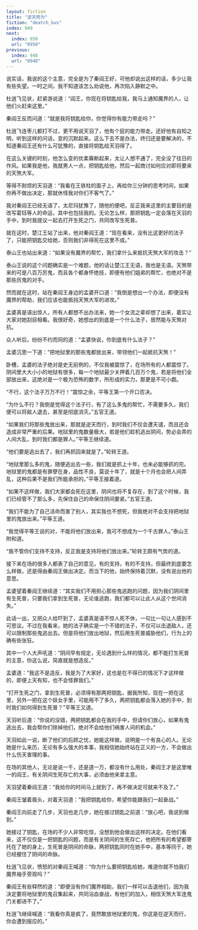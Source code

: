 ```yaml
---
layout: fiction
title: "逆天而为"
fiction: "deatch_bus"
index: 949
next:
  index: 950
  url: "0950"
previous:
  index: 948
  url: "0948"
---
```

说实话，我说的这个主意，完全是为了秦阎王好，可他却说出这样的话，多少让我有些失望。一时之间，我不知道该怎么劝说他，再次陷入静默之中。

杜逍飞见状，赶紧游说道：“阎王，你现在将钥匙给我，我马上通知魔界的人，让他们火赶来这里。”

秦阎王反而问道：“就是我将钥匙给你，你觉得你有能力带走吗？”

杜逍飞连枣儿都打不过，更不用说天羽了，他有个屁的能力带走。还好他有自知之明，听到这样的问话，变的沉默起来。这么下去不是办法，终归还是要解决的，不知道秦阎王还有什么可犹豫的，直接将钥匙给天羽得了。

在这么关键的时刻，他怎么变的优柔寡断起来，太让人想不通了，完全没了往日的作风。如果我是他，我就男人一点，把钥匙给他，然后一起商讨如何应对即将要来的天煞大军。

等得不耐烦的天羽道：“我看在王铁柱的面子上，再给你三分钟的思考时间，如果你再不做出决定，那就休怪我对你们不客气了。”

我对秦阎王已经无语了，太尼玛犹豫了，随他的便吧，反正我来这里的主要目的是改写葛钰等人的命运，其中也包括我的。无论怎么样，那把钥匙一定会落在天羽的手中，到时我提议一起去打开生死之门，共同改写生死普。

就在这时，楚江王站了出来，他对秦阎王道：“现在看来，没有比这更好的法子了，只能把钥匙交给她，否则我们非得死在这里不成。”

泰山王也站出来道：“如果没有魔界的帮忙，我们拿什么来抵抗天煞大军的攻击？”

泰山王说的这个问题确实是一个难题，他的话让楚江王无语，我也是无语。天煞带来的可是八百万厉鬼，而且各个都身怀绝技，即便有他们姐弟的帮忙，也绝对不是那些厉鬼的对手。

然而就在这时，站在秦阎王身边的孟婆开口道：“我倒是想出一个办法，即便没有魔界的帮助，我们应该也能抵挡天煞大军的进攻。”

孟婆真是语出惊人，所有人都想不出办法来，她一个女流之辈却想了出来，着实让大家对她刮目相看。我很好奇，她想出的到底是一个什么法子，居然能与天煞对抗。

众人听后，纷纷不约而同的道：“孟婆快说，你到底有什么法子？”

孟婆沉思一下道：“把地狱里的那些鬼都放出来，带领他们一起抵抗天煞！”

卧槽，孟婆的法子绝对是史无前例的，不仅我被震惊了，在场所有的人都震惊了。阴间里大大小小的地狱有很多，每一个地狱最少关押着几百万个鬼，若是将他们全部放出来，这绝对是一个极为恐怖的数字，所形成的实力，那更是不可小觑。

“不行，这个法子万万不行！”震惊之余，平等王第一个开口否决。

“为什么不行？我倒是觉得这个法子行，有了这么多鬼的帮忙，不需要多久，我们便可以将敌人退去，甚至是彻底消灭。”五官王道。

“如果我们将那些鬼放出来，那就是逆天而行，到时我们不仅会遭天谴，而且还会造成非常严重的后果。地狱里的鬼数量极大，若是他们趁机逃出阴间，势必会弄的人间大乱，到时我们都是罪人。”平等王继续道。

“他们要是逃出去了，我们再抓回来就是了。”轮转王道。

“地狱里那么多的鬼，随便逃出去一些，我们就是抓上十年，也未必能够抓的完。地狱里的鬼都是有罪孽在身，品性不良，莫说十年了，就是十个月也会把人间弄乱，这种后果不是我们所能承担的。”平等王接着道。

“如果不这样做，我们大家都会死在这里，阴间也将不复存在，到了这个时候，我们已经管不了那么多，先保住自己的命保住阴间要紧。”五官王道。

“我们不能为了自己活命而害了别人，其实我也不想死，但我绝对不会支持把地狱里的鬼放出来。”平等王道。

“我觉得平等王说的对，不能将他们放出来，我可不想成为一个千古罪人。”泰山王附和道。

“我不管你们支持不支持，反正我是支持将他们放出来。”轮转王颇有气势的道。

接下来在场的很多人都表了自己的意见，有的支持，有的不支持，但最终到底要怎么样做，还是得由秦阎王做出决定。而当下的他，始终保持着沉默，没有说出他的意思。

孟婆望着秦阎王继续道：“其实我们不用担心那些鬼逃跑的问题，因为我们阴间里有生死普，只要我们拿到生死普，无论谁逃跑，我们都可以让此人从这个世间消失。”

此话一出，又把众人给吓到了，孟婆真是语不惊人死不休，一句比一句让人感到不可思议。不过在我看来，她的法子确实是一个不错的法子，不仅可以击退敌人，还可以限制那些鬼逃出去。但是将他们放出地狱，然后用生死普威胁他们，行为上的确有些张狂。

其中一个人大声吼道：“阴间早有规定，无论遇到什么样的情况，都不能打生死普的主意，你这么说，简直就是想造反。”

孟婆道：“我这不是造反，我是为了大家好，这也是在不得已的情况下才这样做的，即便上天有知，也不会怪罪我们。”

“打开生死之门，拿到生死普，必须得有那两把钥匙，据我所知，现在一把在这里，另外一把在这个妖女手里，可能用不了多久，两把钥匙都会落入她的手中，到时我们如何得到生死普？”平等王又道。

天羽听后道：“你说的没错，两把钥匙都会在我的手中，但请你们放心，如果有鬼逃出去，我会帮你们除掉他们，绝对不会给他们祸害人间的机会。”

天羽如此一说，断了他们的后顾之忧，她能这样做，说明是一个有良心的人。无论她是什么来历，无论有多么强大的本事，我相信她始终站在正义的一方，不会做出什么伤天害理的事。

在场的其他人，无论是说一千，还是道一万，都没有什么用处，秦阎王才是这里唯一的阎王，有关阴间生死存亡的大事，必须由他来拿主意。

天羽望着秦阎王道：“我给你的时间马上就到了，再不做决定可就来不及了。”

秦阎王皱着眉头，对着天羽道：“我把钥匙给你，希望你能跟我们一起奋战。”

秦阎王向前走了几步，天羽也走几步，她在接过钥匙之前道：“放心吧，我说到做到。”

她接过了钥匙，在场的不少人非常吃惊，没想到他会做出这样的决定。在他们看来，这不仅仅是一把钥匙的问题，而是有关阴间的生死存亡，他把所有的希望都寄托在了她的身上，生死普是阴间的命脉，两把钥匙同时在她手中，基本等同于，她已经握住了阴间的命脉。

杜逍飞见状，愤怒的对秦阎王喊道：“你为什么要把钥匙给她，难道你就不怕我们魔界袖手旁观吗？”

秦阎王有些释然的道：“即便没有你们魔界相助，我们一样可以击退他们，因为我决定要将地狱里的鬼召集起来，共同浴血奋战，有他们的加入，相信天煞大军连鬼门关都进不了。”

杜逍飞继续喊道：“我看你真是疯了，竟然敢放地狱里的鬼，你这是在逆天而行，你会遭到报应的。”